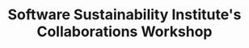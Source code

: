 ---
layout: event
title: Software Sustainability Institute's Collaborations Workshop
type: conference
description: |
  The Software Sustainability Institute's Collaborations Workshop series brings together researchers, developers, innovators, managers, funders, publishers, policy makers, leaders and educators to explore best practices and the future of research software.
external: https://www.software.ac.uk/workshop/collaborations-workshop-2021-cw21

date_start: 2021-03-30
date_end: 2021-04-01

location:
  name: Online

contributions:
  talks:
  - 
    speakers:
    - emmyft
    title: Open Life Science
    slides: https://ssi-cw.figshare.com/articles/presentation/CW21_lightning_talk_-_OpenLifeSci/14332670/1
---